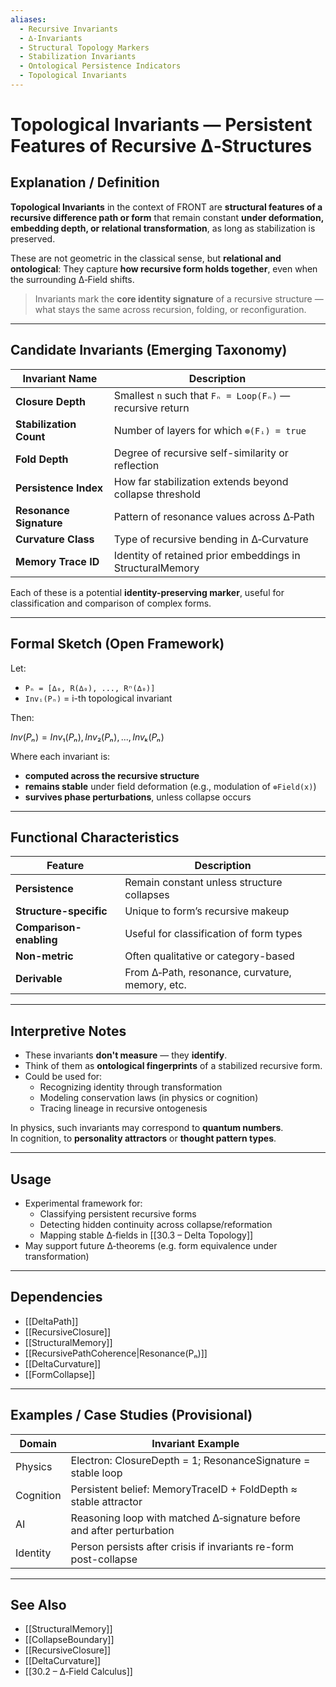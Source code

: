```yaml
---
aliases:
  - Recursive Invariants
  - ∆‑Invariants
  - Structural Topology Markers
  - Stabilization Invariants
  - Ontological Persistence Indicators
  - Topological Invariants
---
```


# Topological Invariants — Persistent Features of Recursive ∆‑Structures

## Explanation / Definition

**Topological Invariants** in the context of FRONT are **structural features of a recursive difference path or form** that remain constant **under deformation, embedding depth, or relational transformation**, as long as stabilization is preserved.

These are not geometric in the classical sense, but **relational and ontological**:
They capture **how recursive form holds together**, even when the surrounding ∆‑Field shifts.

> Invariants mark the **core identity signature** of a recursive structure — what stays the same across recursion, folding, or reconfiguration.

---

## Candidate Invariants (Emerging Taxonomy)

| Invariant Name       | Description |
|----------------------|-------------|
| **Closure Depth**    | Smallest `n` such that `Fₙ = Loop(Fₙ)` — recursive return |
| **Stabilization Count** | Number of layers for which `⊚(Fᵢ) = true` |
| **Fold Depth**       | Degree of recursive self-similarity or reflection |
| **Persistence Index**| How far stabilization extends beyond collapse threshold |
| **Resonance Signature** | Pattern of resonance values across ∆‑Path |
| **Curvature Class**  | Type of recursive bending in ∆‑Curvature |
| **Memory Trace ID**  | Identity of retained prior embeddings in StructuralMemory |

Each of these is a potential **identity-preserving marker**, useful for classification and comparison of complex forms.

---

## Formal Sketch (Open Framework)

Let:
- `Pₙ = [∆₀, R(∆₀), ..., Rⁿ(∆₀)]`
- `Invᵢ(Pₙ)` = i-th topological invariant

Then:

$Inv(Pₙ) = { Inv₁(Pₙ), Inv₂(Pₙ), ..., Invₖ(Pₙ) }$

Where each invariant is:
- **computed across the recursive structure**
- **remains stable** under field deformation (e.g., modulation of `⊚Field(x)`)
- **survives phase perturbations**, unless collapse occurs

---

## Functional Characteristics

| Feature              | Description |
|----------------------|-------------|
| **Persistence**      | Remain constant unless structure collapses |
| **Structure-specific** | Unique to form’s recursive makeup |
| **Comparison-enabling** | Useful for classification of form types |
| **Non-metric**       | Often qualitative or category-based |
| **Derivable**        | From ∆‑Path, resonance, curvature, memory, etc. |

---

## Interpretive Notes

- These invariants **don't measure** — they **identify**.
- Think of them as **ontological fingerprints** of a stabilized recursive form.
- Could be used for:
  - Recognizing identity through transformation
  - Modeling conservation laws (in physics or cognition)
  - Tracing lineage in recursive ontogenesis

In physics, such invariants may correspond to **quantum numbers**.  
In cognition, to **personality attractors** or **thought pattern types**.

---

## Usage

- Experimental framework for:
  - Classifying persistent recursive forms
  - Detecting hidden continuity across collapse/reformation
  - Mapping stable ∆‑fields in [[30.3 – Delta Topology]]
- May support future ∆‑theorems (e.g. form equivalence under transformation)

---

## Dependencies

- [[DeltaPath]]
- [[RecursiveClosure]]
- [[StructuralMemory]]
- [[RecursivePathCoherence|Resonance(Pₙ)]]
- [[DeltaCurvature]]
- [[FormCollapse]]

---

## Examples / Case Studies (Provisional)

| Domain        | Invariant Example |
|---------------|-------------------|
| Physics       | Electron: ClosureDepth = 1; ResonanceSignature = stable loop |
| Cognition     | Persistent belief: MemoryTraceID + FoldDepth ≈ stable attractor |
| AI            | Reasoning loop with matched ∆‑signature before and after perturbation |
| Identity      | Person persists after crisis if invariants re-form post-collapse |

---

## See Also

- [[StructuralMemory]]
- [[CollapseBoundary]]
- [[RecursiveClosure]]
- [[DeltaCurvature]]
- [[30.2 – ∆‑Field Calculus]]
